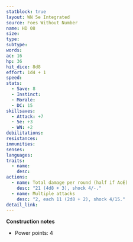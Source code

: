```yaml
---
statblock: true
layout: WN 5e Integrated
source: Foes Without Number
name: HD 08
size: 
type: 
subtype: 
words: 
ac: 16
hp: 36
hit_dice: 8d8
effort: 1d4 + 1
speed: 
stats:
  - Save: 8
  - Instinct: 
  - Morale:
  - DC: 15
skillsaves:
  - Attack: +7
  - 5e: +3
  - WN: +2
debilitations: 
resistances:
immunities:
senses:
languages: 
traits:
  - name: 
    desc: 
actions:
  - name: Total damage per round (half if AoE)
    desc: "21 (4d8 + 3), shock 4/-."
  - name: Multiple attacks
    desc: "2, each 11 (2d8 + 2), shock 4/15."
detail_link: 
---
```


**Construction notes**
- Power points: 4

